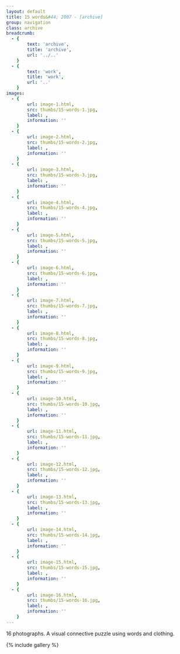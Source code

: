 ```yaml
---
layout: default
title: 15 words&#44; 2007 - [archive]
group: navigation
class: archive
breadcrumb:
  - {
  		text: 'archive',
  		title: 'archive',
  		url: '../..'
	}
  - {
  		text: 'work',
  		title: 'work',
  		url: '..'
	}
images:
  - {
		url: image-1.html, 
		src: thumbs/15-words-1.jpg,
		label: ,
		information: ''
	}
  - {
		url: image-2.html, 
		src: thumbs/15-words-2.jpg,
		label: ,
		information: ''
	}
  - {
		url: image-3.html, 
		src: thumbs/15-words-3.jpg,
		label: ,
		information: ''
	}
  - {
		url: image-4.html, 
		src: thumbs/15-words-4.jpg,
		label: ,
		information: ''
	}
  - {
		url: image-5.html, 
		src: thumbs/15-words-5.jpg,
		label: ,
		information: ''
	}
  - {
		url: image-6.html, 
		src: thumbs/15-words-6.jpg,
		label: ,
		information: ''
	}
  - {
		url: image-7.html, 
		src: thumbs/15-words-7.jpg,
		label: ,
		information: ''
	}
  - {
		url: image-8.html, 
		src: thumbs/15-words-8.jpg,
		label: ,
		information: ''
	}
  - {
		url: image-9.html, 
		src: thumbs/15-words-9.jpg,
		label: ,
		information: ''
	}
  - {
		url: image-10.html, 
		src: thumbs/15-words-10.jpg,
		label: ,
		information: ''
	}
  - {
		url: image-11.html, 
		src: thumbs/15-words-11.jpg,
		label: ,
		information: ''
	}
  - {
		url: image-12.html, 
		src: thumbs/15-words-12.jpg,
		label: ,
		information: ''
	}
  - {
		url: image-13.html, 
		src: thumbs/15-words-13.jpg,
		label: ,
		information: ''
	}
  - {
		url: image-14.html, 
		src: thumbs/15-words-14.jpg,
		label: ,
		information: ''
	}
  - {
		url: image-15.html, 
		src: thumbs/15-words-15.jpg,
		label: ,
		information: ''
	}
  - {
		url: image-16.html, 
		src: thumbs/15-words-16.jpg,
		label: ,
		information: ''
	}
---
```


16 photographs. A visual connective puzzle using words and clothing.

{% include gallery %}
